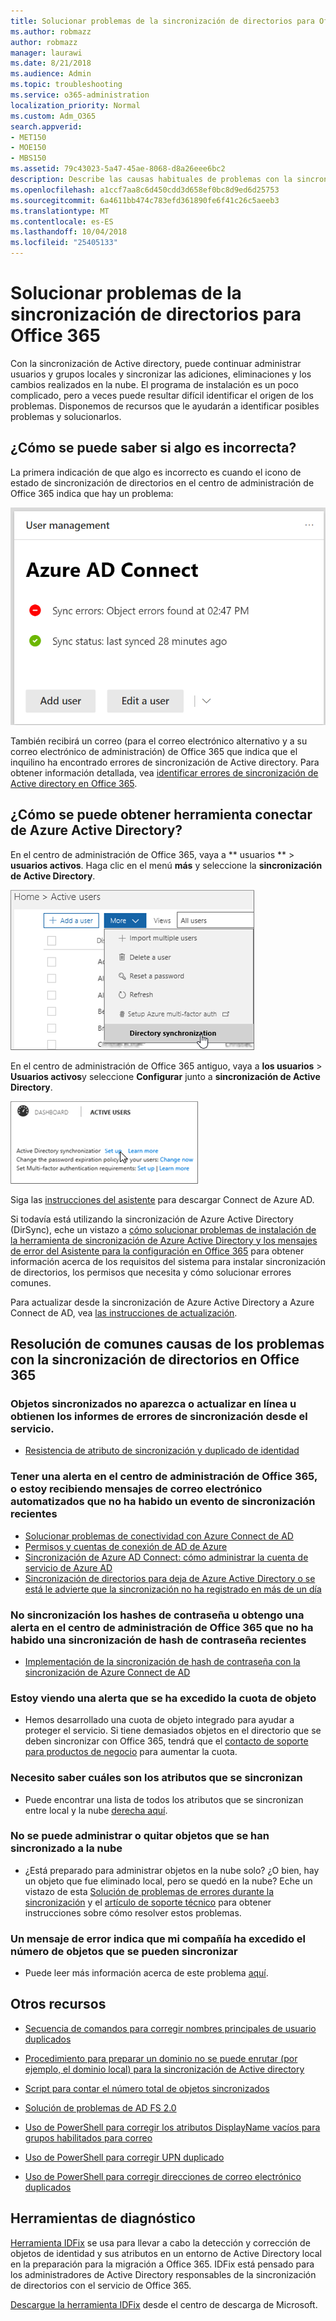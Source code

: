 ```yaml
---
title: Solucionar problemas de la sincronización de directorios para Office 365
ms.author: robmazz
author: robmazz
manager: laurawi
ms.date: 8/21/2018
ms.audience: Admin
ms.topic: troubleshooting
ms.service: o365-administration
localization_priority: Normal
ms.custom: Adm_O365
search.appverid:
- MET150
- MOE150
- MBS150
ms.assetid: 79c43023-5a47-45ae-8068-d8a26eee6bc2
description: Describe las causas habituales de problemas con la sincronización de directorios en Office 365 y proporciona algunos métodos para ayudar a solucionar y resolverlos conflictos.
ms.openlocfilehash: a1ccf7aa8c6d450cdd3d658ef0bc8d9ed6d25753
ms.sourcegitcommit: 6a4611bb474c783efd361890fe6f41c26c5aeeb3
ms.translationtype: MT
ms.contentlocale: es-ES
ms.lasthandoff: 10/04/2018
ms.locfileid: "25405133"
---
```

# <a name="fixing-problems-with-directory-synchronization-for-office-365"></a>Solucionar problemas de la sincronización de directorios para Office 365

Con la sincronización de Active directory, puede continuar administrar usuarios y grupos locales y sincronizar las adiciones, eliminaciones y los cambios realizados en la nube. El programa de instalación es un poco complicado, pero a veces puede resultar difícil identificar el origen de los problemas. Disponemos de recursos que le ayudarán a identificar posibles problemas y solucionarlos.
  
## <a name="how-do-i-know-if-something-is-wrong"></a>¿Cómo se puede saber si algo es incorrecta?

La primera indicación de que algo es incorrecto es cuando el icono de estado de sincronización de directorios en el centro de administración de Office 365 indica que hay un problema:
  
![El estado de sincronización de directorios en mosaico en la vista previa del centro de administración](media/060006e9-de61-49d5-8979-e77cda198e71.png)
  
También recibirá un correo (para el correo electrónico alternativo y a su correo electrónico de administración) de Office 365 que indica que el inquilino ha encontrado errores de sincronización de Active directory. Para obtener información detallada, vea [identificar errores de sincronización de Active directory en Office 365](identify-directory-synchronization-errors.md).
  
## <a name="how-do-i-get-azure-active-directory-connect-tool"></a>¿Cómo se puede obtener herramienta conectar de Azure Active Directory?

En el centro de administración de Office 365, vaya a ** usuarios ** \> **usuarios activos**. Haga clic en el menú **más** y seleccione la **sincronización de Active Directory**. 
  
![En el menú más, elija la sincronización de directorios](media/dc6669e5-c01b-471e-9cdf-04f5d44e1c4b.png)
  
En el centro de administración de Office 365 antiguo, vaya a **los usuarios** \> **Usuarios activos**y seleccione **Configurar** junto a **sincronización de Active Directory**. 
  
![Elija Configurar junto a sincronización de Active Directory](media/bd95492b-d65e-4072-a6ee-e562f5f566c3.png)
  
Siga las [instrucciones del asistente](set-up-directory-synchronization.md) para descargar Connect de Azure AD. 
  
Si todavía está utilizando la sincronización de Azure Active Directory (DirSync), eche un vistazo a [cómo solucionar problemas de instalación de la herramienta de sincronización de Azure Active Directory y los mensajes de error del Asistente para la configuración en Office 365](https://go.microsoft.com/fwlink/p/?LinkId=396717) para obtener información acerca de los requisitos del sistema para instalar sincronización de directorios, los permisos que necesita y cómo solucionar errores comunes. 
  
Para actualizar desde la sincronización de Azure Active Directory a Azure Connect de AD, vea [las instrucciones de actualización](https://go.microsoft.com/fwlink/p/?LinkId=733240).
  
## <a name="resolving-common-causes-of-problems-with-directory-synchronization-in-office-365"></a>Resolución de comunes causas de los problemas con la sincronización de directorios en Office 365

### <a name="synchronized-objects-arent-appearing-or-updating-online-or-im-getting-synchronization-error-reports-from-the-service"></a>**Objetos sincronizados no aparezca o actualizar en línea u obtienen los informes de errores de sincronización desde el servicio.**

- [Resistencia de atributo de sincronización y duplicado de identidad](https://go.microsoft.com/fwlink/p/?LinkID=798300)

### <a name="i-have-an-alert-in-the-office-365-admin-center-or-am-receiving-automated-emails-that-there-hasnt-been-a-recent-synchronization-event"></a>**Tener una alerta en el centro de administración de Office 365, o estoy recibiendo mensajes de correo electrónico automatizados que no ha habido un evento de sincronización recientes**
- [Solucionar problemas de conectividad con Azure Connect de AD](https://go.microsoft.com/fwlink/p/?LinkId=820597)
- [Permisos y cuentas de conexión de AD de Azure](https://go.microsoft.com/fwlink/p/?LinkId=820598)
- [Sincronización de Azure AD Connect: cómo administrar la cuenta de servicio de Azure AD](https://go.microsoft.com/fwlink/p/?LinkId=820599)
- [Sincronización de directorios para deja de Azure Active Directory o se está le advierte que la sincronización no ha registrado en más de un día](https://support.microsoft.com/help/2882421/directory-synchronization-to-azure-active-directory-stops-or-you-re-warned-that-sync-hasn-t-registered-in-more-than-a-day)

### <a name="password-hashes-arent-synchronizing-or-im-seeing-an-alert-in-the-office-365-admin-center-that-there-hasnt-been-a-recent-password-hash-synchronization"></a>**No sincronización los hashes de contraseña u obtengo una alerta en el centro de administración de Office 365 que no ha habido una sincronización de hash de contraseña recientes**
- [Implementación de la sincronización de hash de contraseña con la sincronización de Azure Connect de AD](https://docs.microsoft.com/azure/active-directory/hybrid/how-to-connect-password-hash-synchronization)

### <a name="im-seeing-an-alert-that-object-quota-exceeded"></a>**Estoy viendo una alerta que se ha excedido la cuota de objeto**
- Hemos desarrollado una cuota de objeto integrado para ayudar a proteger el servicio. Si tiene demasiados objetos en el directorio que se deben sincronizar con Office 365, tendrá que el [contacto de soporte para productos de negocio](https://support.office.com/article/32a17ca7-6fa0-4870-8a8d-e25ba4ccfd4b) para aumentar la cuota.

### <a name="i-need-to-know-which-attributes-are-synchronized"></a>**Necesito saber cuáles son los atributos que se sincronizan**
- Puede encontrar una lista de todos los atributos que se sincronizan entre local y la nube [derecha aquí](https://go.microsoft.com/fwlink/p/?LinkId=396719).

### <a name="i-cant-manage-or-remove-objects-that-were-synchronized-to-the-cloud"></a>**No se puede administrar o quitar objetos que se han sincronizado a la nube**
- ¿Está preparado para administrar objetos en la nube solo? ¿O bien, hay un objeto que fue eliminado local, pero se quedó en la nube? Eche un vistazo de esta [Solución de problemas de errores durante la sincronización](https://go.microsoft.com/fwlink/p/?linkid=842044) y el [artículo de soporte técnico](https://go.microsoft.com/fwlink/p/?LinkId=396720) para obtener instrucciones sobre cómo resolver estos problemas.

### <a name="i-got-an-error-message-that-my-company-has-exceeded-the-number-of-objects-that-can-be-synchronized"></a>**Un mensaje de error indica que mi compañía ha excedido el número de objetos que se pueden sincronizar**
- Puede leer más información acerca de este problema [aquí](https://go.microsoft.com/fwlink/p/?LinkId=396721).
   
## <a name="other-resources"></a>Otros recursos

- [Secuencia de comandos para corregir nombres principales de usuario duplicados](https://go.microsoft.com/fwlink/p/?LinkId=396725)
    
- [Procedimiento para preparar un dominio no se puede enrutar (por ejemplo, el dominio local) para la sincronización de Active directory](prepare-a-non-routable-domain-for-directory-synchronization.md)
    
- [Script para contar el número total de objetos sincronizados](https://go.microsoft.com/fwlink/p/?LinkId=396726)
    
- [Solución de problemas de AD FS 2.0](https://go.microsoft.com/fwlink/p/?LinkId=396727)
    
- [Uso de PowerShell para corregir los atributos DisplayName vacíos para grupos habilitados para correo](https://go.microsoft.com/fwlink/p/?LinkId=396728)
    
- [Uso de PowerShell para corregir UPN duplicado](https://go.microsoft.com/fwlink/p/?LinkId=396730)
    
- [Uso de PowerShell para corregir direcciones de correo electrónico duplicados](https://go.microsoft.com/fwlink/p/?LinkId=396731)
    
## <a name="diagnostic-tools"></a>Herramientas de diagnóstico

[Herramienta IDFix](prepare-directory-attributes-for-synch-with-idfix.md) se usa para llevar a cabo la detección y corrección de objetos de identidad y sus atributos en un entorno de Active Directory local en la preparación para la migración a Office 365. IDFix está pensado para los administradores de Active Directory responsables de la sincronización de directorios con el servicio de Office 365. 

[Descargue la herramienta IDFix](https://go.microsoft.com/fwlink/p/?LinkId=396718) desde el centro de descarga de Microsoft.